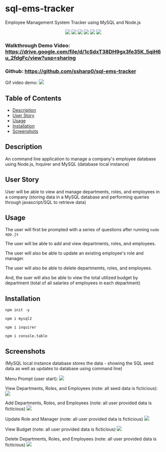 # sql-ems-tracker
Employee Management System Tracker using MySQL and Node.js

<p align="center">
 <img src="https://img.shields.io/github/repo-size/ssharp0/team-summary-generator">
 <img src="https://img.shields.io/badge/Javascript-yellow">
 <img src="https://img.shields.io/badge/-node.js-green">
 <img src="https://img.shields.io/badge/-mysql2-purple">
 <img src="https://img.shields.io/badge/-inquirer npm-brown">
 <img src="https://img.shields.io/badge/-console.table npm-blue">
</p>


### Walkthrough Demo Video: https://drive.google.com/file/d/1cSdxT38DH9gx3fe35K_5qiH6u_2fdgFc/view?usp=sharing

### Github: https://github.com/ssharp0/sql-ems-tracker 

Gif video demo:
![](/assets/img/sql-ems-video.gif)

## Table of Contents

- [Description](#description)
- [User Story](#user-story)
- [Usage](#usage)
- [Installation](#installation)
- [Screenshots](#screenshots)

## Description
An command line application to manage a company's employee database using Node.js, Inquirer and MySQL (database local instance)

## User Story

User will be able to view and manage departments, roles, and employees in a company (storing data in a MySQL database and performing queries through javascript/SQL to retrieve data)

## Usage

The user will first be prompted with a series of questions after running `node app.js` 

The user will be able to add and view departments, roles, and employees. 

The user will also be able to update an existing employee's role and manager. 

The user will also be able to delete departmemts, roles, and employees. 

And, the suer will also be able to view the total utilized budget by department (total of all salaries of employees in each department)


## Installation

`npm init -y`

`npm i mysql2`

`npm i inquirer`

`npm i console.table`


## Screenshots
(MySQL local instance database stores the data - showing the SQL seed data as well as updates to database using command line)

Menu Prompt (user start):
![](/assets/img/menu-prompt.png)

View Departments, Roles, and Employees (note: all seed data is ficticious):
![](/assets/img/view-dept-roles-employees.png)

Add Departments, Roles, and Employees (note: all user provided data is ficticious)
![](/assets/img/add-dept-roles-employees.png)

Update Role and Manager (note: all user provided data is ficticious)
![](/assets/img/update-role-manager.png)

View Budget (note: all user provided data is ficticious)
![](/assets/img/view-budget-by-dept.png)

Delete Departments, Roles, and Employees (note: all user provided data is ficticious)
![](/assets/img/delete-dept-role-employee.png)